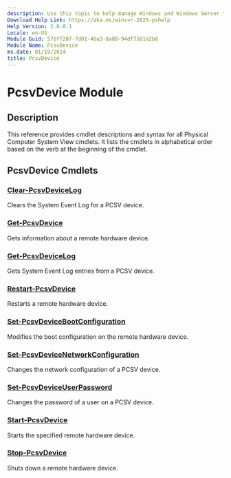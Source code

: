 ```yaml
---
description: Use this topic to help manage Windows and Windows Server technologies with Windows PowerShell.
Download Help Link: https://aka.ms/winsvr-2025-pshelp
Help Version: 2.0.0.1
Locale: en-US
Module Guid: 576ff287-7d01-46a3-8a88-94df7581a2b0
Module Name: PcsvDevice
ms.date: 01/19/2024
title: PcsvDevice
---
```


# PcsvDevice Module
## Description
This reference provides cmdlet descriptions and syntax for all Physical Computer System View cmdlets. It lists the cmdlets in alphabetical order based on the verb at the beginning of the cmdlet.

## PcsvDevice Cmdlets
### [Clear-PcsvDeviceLog](./Clear-PcsvDeviceLog.md)
Clears the System Event Log for a PCSV device.

### [Get-PcsvDevice](./Get-PcsvDevice.md)
Gets information about a remote hardware device.

### [Get-PcsvDeviceLog](./Get-PcsvDeviceLog.md)
Gets System Event Log entries from a PCSV device.

### [Restart-PcsvDevice](./Restart-PcsvDevice.md)
Restarts a remote hardware device.

### [Set-PcsvDeviceBootConfiguration](./Set-PcsvDeviceBootConfiguration.md)
Modifies the boot configuration on the remote hardware device.

### [Set-PcsvDeviceNetworkConfiguration](./Set-PcsvDeviceNetworkConfiguration.md)
Changes the network configuration of a PCSV device.

### [Set-PcsvDeviceUserPassword](./Set-PcsvDeviceUserPassword.md)
Changes the password of a user on a PCSV device.

### [Start-PcsvDevice](./Start-PcsvDevice.md)
Starts the specified remote hardware device.

### [Stop-PcsvDevice](./Stop-PcsvDevice.md)
Shuts down a remote hardware device.
